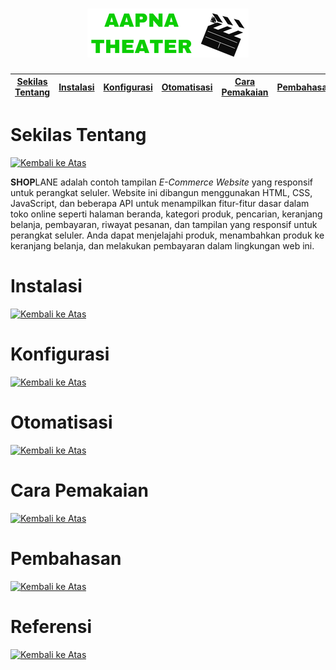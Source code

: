 <h1 align="center"><img src="https://raw.githubusercontent.com/QAZIMAAZARSHAD/Movie-Streaming-Website/master/Images/Logo/TheaterLogo.png" ></h1>


[Sekilas Tentang](#sekilas-tentang) | [Instalasi](#instalasi) | [Konfigurasi](#konfigurasi) | [Otomatisasi](#otomatisasi) | [Cara Pemakaian](#cara-pemakaian) | [Pembahasan](#pembahasan) | [Referensi](#referensi)
:---:|:---:|:---:|:---:|:---:|:---:|:---:


# Sekilas Tentang
[![Kembali ke Atas](https://img.shields.io/badge/Kembali%20ke%20Atas-%E2%86%91-blue)](#)

**SHOP**LANE adalah contoh tampilan *E-Commerce Website* yang responsif untuk perangkat seluler. Website ini dibangun menggunakan HTML, CSS, JavaScript, dan beberapa API untuk menampilkan fitur-fitur dasar dalam toko online seperti halaman beranda, kategori produk, pencarian, keranjang belanja, pembayaran, riwayat pesanan, dan tampilan yang responsif untuk perangkat seluler. Anda dapat menjelajahi produk, menambahkan produk ke keranjang belanja, dan melakukan pembayaran dalam lingkungan web ini.


# Instalasi
[![Kembali ke Atas](https://img.shields.io/badge/Kembali%20ke%20Atas-%E2%86%91-blue)](#)


# Konfigurasi
[![Kembali ke Atas](https://img.shields.io/badge/Kembali%20ke%20Atas-%E2%86%91-blue)](#)


# Otomatisasi
[![Kembali ke Atas](https://img.shields.io/badge/Kembali%20ke%20Atas-%E2%86%91-blue)](#)


# Cara Pemakaian
[![Kembali ke Atas](https://img.shields.io/badge/Kembali%20ke%20Atas-%E2%86%91-blue)](#)


# Pembahasan
[![Kembali ke Atas](https://img.shields.io/badge/Kembali%20ke%20Atas-%E2%86%91-blue)](#)


# Referensi
[![Kembali ke Atas](https://img.shields.io/badge/Kembali%20ke%20Atas-%E2%86%91-blue)](#)
